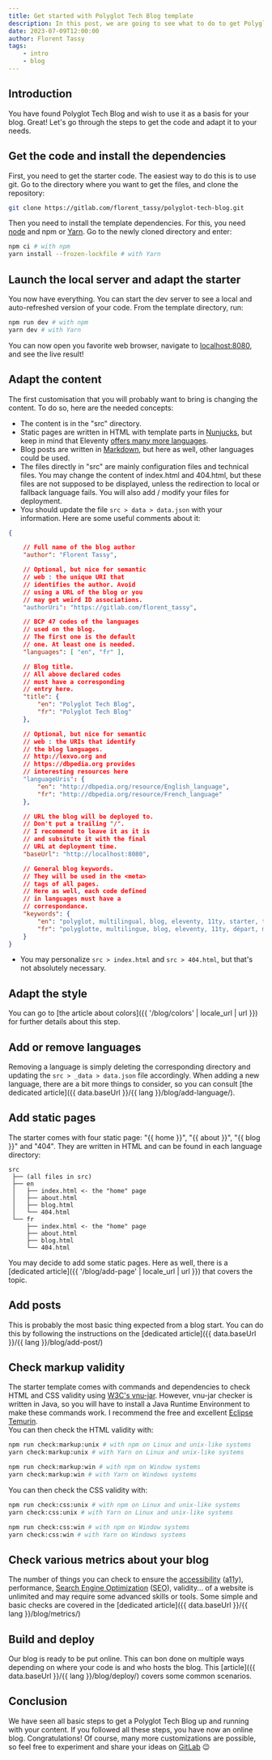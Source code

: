 ```yaml
---
title: Get started with Polyglot Tech Blog template
description: In this post, we are going to see what to do to get Polyglot Tech Blog starter running with your content
date: 2023-07-09T12:00:00
author: Florent Tassy
tags: 
    - intro
    - blog
---
```


## Introduction

You have found Polyglot Tech Blog and wish to use it as a basis for your blog. Great! Let's go through the steps to get the code and adapt it to your needs.

## Get the code and install the dependencies

First, you need to get the starter code. The easiest way to do this is to use git. Go to the directory where you want to get the files, and clone the repository:

```bash
git clone https://gitlab.com/florent_tassy/polyglot-tech-blog.git
```

Then you need to install the template dependencies. For this, you need [node](https://nodejs.org/) and npm or [Yarn](https://yarnpkg.com/). Go to the newly cloned directory and enter:  
```bash
npm ci # with npm
yarn install --frozen-lockfile # with Yarn
```

## Launch the local server and adapt the starter

You now have everything. You can start the dev server to see a local and auto-refreshed version of your code. From the template directory, run:  
```bash
npm run dev # with npm
yarn dev # with Yarn
```

You can now open you favorite web browser, navigate to [localhost:8080](http://localhost:8080), and see the live result!  

## Adapt the content

The first customisation that you will probably want to bring is changing the content. To do so, here are the needed concepts:  
* The content is in the "src" directory.
* Static pages are written in HTML with template parts in [Nunjucks](https://mozilla.github.io/nunjucks/), but keep in mind that Eleventy [offers many more languages](https://www.11ty.dev/docs/languages/).
* Blog posts are written in [Markdown](https://wikipedia.org/wiki/Markdown), but here as well, other languages could be used.
* The files directly in "src" are mainly configuration files and technical files. You may change the content of index.html and 404.html, but these files are not supposed to be displayed, unless the redirection to local or fallback language fails. You will also add / modify your files for deployment.
* You should update the file `src > data > data.json` with your information. Here are some useful comments about it:
```json
{

    // Full name of the blog author
    "author": "Florent Tassy",

    // Optional, but nice for semantic
    // web : the unique URI that 
    // identifies the author. Avoid
    // using a URL of the blog or you
    // may get weird ID associations.
    "authorUri": "https://gitlab.com/florent_tassy",

    // BCP 47 codes of the languages 
    // used on the blog. 
    // The first one is the default 
    // one. At least one is needed.
    "languages": [ "en", "fr" ],

    // Blog title. 
    // All above declared codes 
    // must have a corresponding 
    // entry here.
    "title": {
        "en": "Polyglot Tech Blog",
        "fr": "Polyglot Tech Blog"
    },

    // Optional, but nice for semantic
    // web : the URIs that identify
    // the blog languages. 
    // http://lexvo.org and 
    // https://dbpedia.org provides
    // interesting resources here
    "languageUris": {
        "en": "http://dbpedia.org/resource/English_language",
        "fr": "http://dbpedia.org/resource/French_language"
    },

    // URL the blog will be deployed to. 
    // Don't put a trailing "/". 
    // I recommend to leave it as it is 
    // and subsitute it with the final 
    // URL at deployment time.
    "baseUrl": "http://localhost:8080",

    // General blog keywords. 
    // They will be used in the <meta> 
    // tags of all pages. 
    // Here as well, each code defined 
    // in languages must have a 
    // correspondance.
    "keywords": {
        "en": "polyglot, multilingual, blog, eleventy, 11ty, starter, template",
        "fr": "polyglotte, multilingue, blog, eleventy, 11ty, départ, modèle"
    }
}
```
* You may personalize `src > index.html` and `src > 404.html`, but that's not absolutely necessary.

## Adapt the style

You can go to [the article about colors]({{ '/blog/colors' | locale_url | url }}) for further details about this step.  

## Add or remove languages 

Removing a language is simply deleting the corresponding directory and updating the `src > _data > data.json` file accordingly. When adding a new language, there are a bit more things to consider, so you can consult [the dedicated article]({{ data.baseUrl }}/{{ lang }}/blog/add-language/).  

## Add static pages

The starter comes with four static page: "{{ home }}", "{{ about }}", "{{ blog }}" and "404". They are written in HTML and can be found in each language directory:  
```plain
src
 ├── (all files in src)
 ├── en
 │   ├── index.html <- the "home" page
 │   ├── about.html
 │   ├── blog.html
 │   └── 404.html
 └── fr
     ├── index.html <- the "home" page
     ├── about.html
     ├── blog.html
     └── 404.html
```
You may decide to add some static pages. Here as well, there is a [dedicated article]({{ '/blog/add-page' | locale_url | url }}) that covers the topic.

## Add posts

This is probably the most basic thing expected from a blog start. You can do this by following the instructions on the [dedicated article]({{ data.baseUrl }}/{{ lang }}/blog/add-post/)

## Check markup validity

The starter template comes with commands and dependencies to check HTML and CSS validity using [W3C's vnu-jar](https://validator.github.io/validator/). However, vnu-jar checker is written in Java, so you will have to install a Java Runtime Environment to make these commands work. I recommend the free and excellent [Eclipse Temurin](https://adoptium.net/temurin/).  
You can then check the HTML validity with:  
```bash
npm run check:markup:unix # with npm on Linux and unix-like systems
yarn check:markup:unix # with Yarn on Linux and unix-like systems

npm run check:markup:win # with npm on Window systems
yarn check:markup:win # with Yarn on Windows systems
```

You can then check the CSS validity with:  
```bash
npm run check:css:unix # with npm on Linux and unix-like systems
yarn check:css:unix # with Yarn on Linux and unix-like systems

npm run check:css:win # with npm on Window systems
yarn check:css:win # with Yarn on Windows systems
```

## Check various metrics about your blog

The number of things you can check to ensure the [accessibility](https://www.w3.org/WAI/) (<abbr title="Accessibility">a11y</abbr>), performance, [Search Engine Optimization](https://en.wikipedia.org/wiki/Search_engine_optimization) (<abbr title="Search Engine Optimization">SEO</abbr>), validity... of a website is unlimited and may require some advanced skills or tools. Some simple and basic checks are covered in the [dedicated article]({{ data.baseUrl }}/{{ lang }}/blog/metrics/)

## Build and deploy

Our blog is ready to be put online. This can bon done on multiple ways depending on where your code is and who hosts the blog. This [article]({{ data.baseUrl }}/{{ lang }}/blog/deploy/) covers some common scenarios.

## Conclusion

We have seen all basic steps to get a Polyglot Tech Blog up and running with your content. If you followed all these steps, you have now an online blog. Congratulations! Of course, many more customizations are possible, so feel free to experiment and share your ideas on [GitLab](https://gitlab.com/florent_tassy/polyglot-tech-blog) 😉
